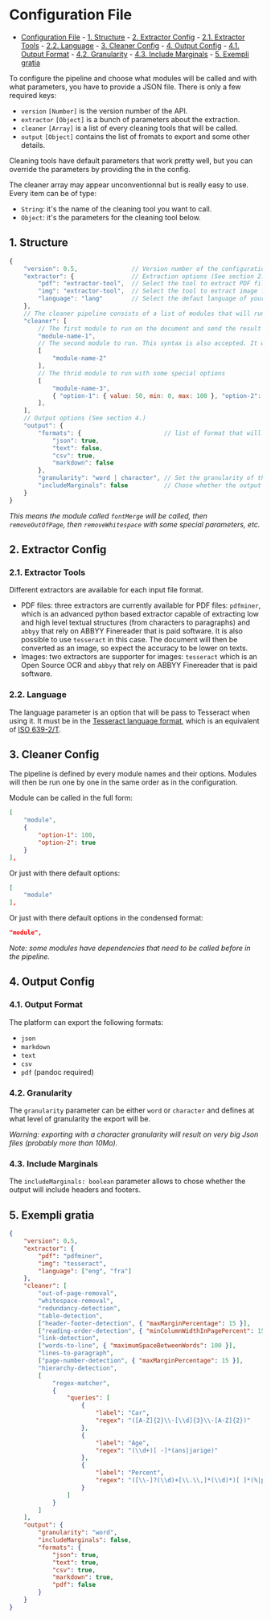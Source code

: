 # Configuration File

- [Configuration File](#configuration-file) - [1. Structure](#1-structure) - [2. Extractor Config](#2-extractor-config) - [2.1. Extractor Tools](#21-extractor-tools) - [2.2. Language](#22-language) - [3. Cleaner Config](#3-cleaner-config) - [4. Output Config](#4-output-config) - [4.1. Output Format](#41-output-format) - [4.2. Granularity](#42-granularity) - [4.3. Include Marginals](#43-include-marginals) - [5. Exempli gratia](#5-exempli-gratia)

To configure the pipeline and choose what modules will be called and with what parameters, you have to provide a JSON file.
There is only a few required keys:

- `version` `[Number]` is the version number of the API.
- `extractor` `[Object]` is a bunch of parameters about the extraction.
- `cleaner` `[Array]` is a list of every cleaning tools that will be called.
- `output` `[Object]` contains the list of fromats to export and some other details.

Cleaning tools have default parameters that work pretty well, but you can override the parameters by providing the in the config.

The cleaner array may appear unconventionnal but is really easy to use. Every item can be of type:

- `String`: it's the name of the cleaning tool you want to call.
- `Object`: it's the parameters for the cleaning tool below.

## 1. Structure

```js
{
    "version": 0.5,               // Version number of the configuration file format
    "extractor": {                // Extraction options (See section 2.)
        "pdf": "extractor-tool",  // Select the tool to extract PDF files
        "img": "extractor-tool",  // Select the tool to extract image files (JPG, PNG, TIFF, etc.)
        "language": "lang"        // Select the defaut language of your document. This is used to increase the accuracy of OCR tools (See section 2.2)
    },
    // The cleaner pipeline consists of a list of modules that will run on given file (See section 3.)
    "cleaner": [
        // The first module to run on the document and send the result to the next module
        "module-name-1",
        // The second module to run. This syntax is also accepted. It will use only the default module options
        [
            "module-name-2"
        ],
        // The thrid module to run with some special options
        [
            "module-name-3",
            { "option-1": { value: 50, min: 0, max: 100 }, "option-2": { value: true } }
        ],
    ],
    // Output options (See section 4.)
    "output": {
        "formats": {                       // list of format that will be outputed (See section 4.1.)
            "json": true,
            "text": false,
            "csv": true,
            "markdown": false
        },
        "granularity": "word | character", // Set the granularity of the output (See section 4.2.)
        "includeMarginals": false          // Chose whether the output will include headers and footers (See section 4.3.)
    }
}
```

_This means the module called `fontMerge` will be called, then `removeOutOfPage`, then `removeWhitespace` with some special parameters, etc._

## 2. Extractor Config

### 2.1. Extractor Tools

Different extractors are available for each input file format.

- PDF files: three extractors are currently available for PDF files: `pdfminer`, which is an advanced python based extractor capable of extracting low and high level textual structures (from characters to paragraphs) and `abbyy` that rely on ABBYY Finereader that is paid software. It is also possible to use `tesseract` in this case. The document will then be converted as an image, so expect the accuracy to be lower on texts.
- Images: two extractors are supporter for images: `tesseract` which is an Open Source OCR and `abbyy` that rely on ABBYY Finereader that is paid software.

### 2.2. Language

The language parameter is an option that will be pass to Tesseract when using it. It must be in the [Tesseract language format](https://github.com/tesseract-ocr/tesseract/blob/master/doc/tesseract.1.asc#languages), which is an equivalent of [ISO 639-2/T](https://en.wikipedia.org/wiki/List_of_ISO_639-1_codes).

## 3. Cleaner Config

The pipeline is defined by every module names and their options. Modules will then be run one by one in the same order as in the configuration.

Module can be called in the full form:

```json
[
	"module",
	{
		"option-1": 100,
		"option-2": true
	}
],
```

Or just with there default options:

```json
[
	"module"
],
```

Or just with there default options in the condensed format:

```json
"module",
```

_Note: some modules have dependencies that need to be called before in the pipeline._

## 4. Output Config

### 4.1. Output Format

The platform can export the following formats:

- `json`
- `markdown`
- `text`
- `csv`
- `pdf` (pandoc required)

### 4.2. Granularity

The `granularity` parameter can be either `word` or `character` and defines at what level of granularity the export will be.

_Warning: exporting with a character granularity will result on very big Json files (probably more than 10Mo)._

### 4.3. Include Marginals

The `includeMarginals: boolean` parameter allows to chose whether the output will include headers and footers.

## 5. Exempli gratia

```json
{
	"version": 0.5,
	"extractor": {
		"pdf": "pdfminer",
		"img": "tesseract",
		"language": ["eng", "fra"]
	},
	"cleaner": [
		"out-of-page-removal",
		"whitespace-removal",
		"redundancy-detection",
		"table-detection",
		["header-footer-detection", { "maxMarginPercentage": 15 }],
		["reading-order-detection", { "minColumnWidthInPagePercent": 15 }],
		"link-detection",
		["words-to-line", { "maximumSpaceBetweenWords": 100 }],
		"lines-to-paragraph",
		["page-number-detection", { "maxMarginPercentage": 15 }],
		"hierarchy-detection",
		[
			"regex-matcher",
			{
				"queries": [
					{
						"label": "Car",
						"regex": "([A-Z]{2}\\-[\\d]{3}\\-[A-Z]{2})"
					},
					{
						"label": "Age",
						"regex": "(\\d+)[ -]*(ans|jarige)"
					},
					{
						"label": "Percent",
						"regex": "([\\-]?(\\d)+[\\.\\,]*(\\d)*)[ ]*(%|per|percent|pourcent|procent)"
					}
				]
			}
		]
	],
	"output": {
		"granularity": "word",
		"includeMarginals": false,
		"formats": {
			"json": true,
			"text": true,
			"csv": true,
			"markdown": true,
			"pdf": false
		}
	}
}
```
